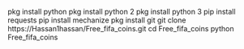 pkg install python
pkg install python 2
pkg install python 3
pip install requests
pip install mechanize
pkg install git
git clone https://Hassan1hassan/Free_fifa_coins.git
cd Free_fifa_coins
python Free_fifa_coins
